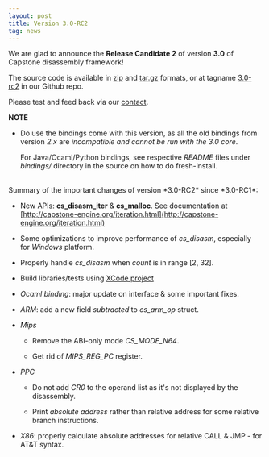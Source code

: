 ```yaml
---
layout: post
title: Version 3.0-RC2
tag: news
---
```


We are glad to announce the **Release Candidate 2** of version **3.0** of Capstone disassembly framework!

The source code is available in [zip](https://github.com/aquynh/capstone/archive/3.0-rc2.zip) and [tar.gz](https://github.com/aquynh/capstone/archive/3.0-rc2.tar.gz) formats, or at tagname [3.0-rc2](https://github.com/aquynh/capstone/releases/tag/3.0-rc2) in our Github repo.

Please test and feed back via our [contact](contact.html).

**NOTE**

- Do use the bindings come with this version, as all the old bindings from version *2.x* are *incompatible and cannot be run with the 3.0 core*.

  For Java/Ocaml/Python bindings, see respective *README* files under *bindings/* directory in the source on how to do fresh-install.

<br>
Summary of the important changes of version *3.0-RC2* since *3.0-RC1*:

- New APIs: **cs_disasm_iter** & **cs_malloc**. See documentation at [http://capstone-engine.org/iteration.html](http://capstone-engine.org/iteration.html)

- Some optimizations to improve performance of *cs_disasm*, especially for *Windows* platform.

- Properly handle *cs_disasm* when *count* is in range [2, 32].

- Build libraries/tests using [XCode project](https://github.com/aquynh/capstone/blob/next/xcode/README.md)

- *Ocaml binding*: major update on interface & some important fixes.

- *ARM*: add a new field *subtracted* to *cs_arm_op* struct.

- *Mips*

    - Remove the ABI-only mode *CS_MODE_N64*.

    - Get rid of *MIPS_REG_PC* register.

- *PPC*

    - Do not add *CR0* to the operand list as it's not displayed by the disassembly.

    - Print *absolute address* rather than relative address for some relative branch instructions.

- *X86*: properly calculate absolute addresses for relative CALL & JMP - for AT&T syntax.

